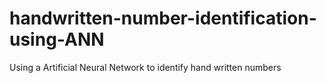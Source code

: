# handwritten-number-identification-using-ANN
Using a Artificial Neural Network to identify hand written numbers

